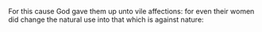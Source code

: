 For this cause God gave them up unto vile affections: for even their women did change the natural use into that which is against nature:
